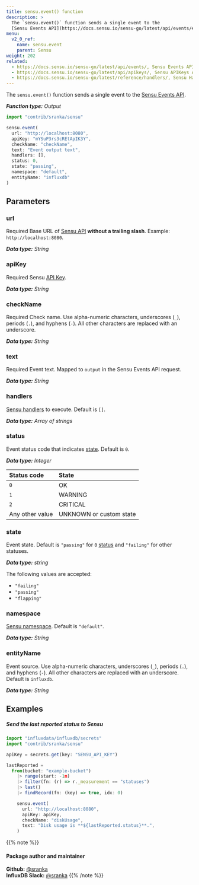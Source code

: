 ```yaml
---
title: sensu.event() function
description: >
  The `sensu.event()` function sends a single event to the
  [Sensu Events API](https://docs.sensu.io/sensu-go/latest/api/events/#create-a-new-event).
menu:
  v2_0_ref:
    name: sensu.event
    parent: Sensu
weight: 202
related:
  - https://docs.sensu.io/sensu-go/latest/api/events/, Sensu Events API
  - https://docs.sensu.io/sensu-go/latest/api/apikeys/, Sensu APIKeys API
  - https://docs.sensu.io/sensu-go/latest/reference/handlers/, Sensu Handlers
---
```


The `sensu.event()` function sends a single event to the
[Sensu Events API](https://docs.sensu.io/sensu-go/latest/api/events/#create-a-new-event).

_**Function type:** Output_

```js
import "contrib/sranka/sensu"

sensu.event(
  url: "http://localhost:8080",
  apiKey: "mYSuP3rs3cREtApIK3Y",
  checkName: "checkName",
  text: "Event output text",
  handlers: [],
  status: 0,
  state: "passing",
  namespace: "default",
  entityName: "influxdb"
)
```

## Parameters

### url
<span class="req">Required</span>
Base URL of [Sensu API](https://docs.sensu.io/sensu-go/latest/migrate/#architecture)
**without a trailing slash**. Example: `http://localhost:8080`.

_**Data type:** String_

### apiKey
<span class="req">Required</span>
Sensu [API Key](https://docs.sensu.io/sensu-go/latest/operations/control-access/).

_**Data type:** String_

### checkName
<span class="req">Required</span>
Check name.
Use alpha-numeric characters, underscores (`_`), periods (`.`), and hyphens (`-`).
All other characters are replaced with an underscore.

_**Data type:** String_

### text
<span class="req">Required</span>
Event text.
Mapped to `output` in the Sensu Events API request.

_**Data type:** String_

### handlers
[Sensu handlers](https://docs.sensu.io/sensu-go/latest/reference/handlers/) to execute.
Default is `[]`.

_**Data type:** Array of strings_

### status
Event status code that indicates [state](#state).
Default is `0`.

_**Data type:** Integer_

| Status code     | State                   |
|:-----------     |:-----                   |
| `0`             | OK                      |
| `1`             | WARNING                 |
| `2`             | CRITICAL                |
| Any other value | UNKNOWN or custom state |

### state
Event state.
Default is `"passing"` for `0` [status](#status) and `"failing"` for other statuses.

_**Data type:** string_

The following values are accepted:

- `"failing"`
- `"passing"`
- `"flapping"`

### namespace
[Sensu namespace](https://docs.sensu.io/sensu-go/latest/reference/rbac/).
Default is `"default"`.

_**Data type:** String_

### entityName
Event source.
Use alpha-numeric characters, underscores (`_`), periods (`.`), and hyphens (`-`).
All other characters are replaced with an underscore.
Default is `influxdb`.

_**Data type:** String_

## Examples

##### Send the last reported status to Sensu
```js
import "influxdata/influxdb/secrets"
import "contrib/sranka/sensu"

apiKey = secrets.get(key: "SENSU_API_KEY")

lastReported =
  from(bucket: "example-bucket")
    |> range(start: -1m)
    |> filter(fn: (r) => r._measurement == "statuses")
    |> last()
    |> findRecord(fn: (key) => true, idx: 0)

    sensu.event(
      url: "http://localhost:8080",
      apiKey: apiKey,
      checkName: "diskUsage",
      text: "Disk usage is **${lastReported.status}**.",
    )
```

{{% note %}}
#### Package author and maintainer
**Github:** [@sranka](https://github.com/sranka)  
**InfluxDB Slack:** [@sranka](https://influxdata.com/slack)
{{% /note %}}
